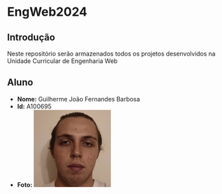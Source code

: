 # EngWeb2024

## Introdução

Neste repositório serão armazenados todos os projetos desenvolvidos na Unidade Curricular de Engenharia Web

## Aluno

- **Nome:** Guilherme João Fernandes Barbosa
- **Id:** A100695
- **Foto:** ![Fotografia](image.png)